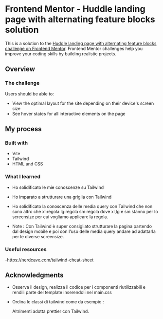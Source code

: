 # Frontend Mentor - Huddle landing page with alternating feature blocks solution

This is a solution to the [Huddle landing page with alternating feature blocks challenge on Frontend Mentor](https://www.frontendmentor.io/challenges/huddle-landing-page-with-alternating-feature-blocks-5ca5f5981e82137ec91a5100). Frontend Mentor challenges help you improve your coding skills by building realistic projects. 


## Overview

### The challenge

Users should be able to:

- View the optimal layout for the site depending on their device's screen size
- See hover states for all interactive elements on the page

## My process

### Built with
- Vite
- Tailwind
- HTML and CSS

### What I learned
- Ho solidificato le mie conoscenze su Tailwind
- Ho imparato a strutturare una griglia con Tailwind
- Ho solidificato la conoscenza delle media query con Tailwind che non sono   altro che xl:regola lg:regola sm:regola dove xl,lg e sm stanno per lo screensize per cui vogliamo applicare la regola.

- Note : Con Tailwind è super consigliato strutturare la pagina partendo dal design mobile e poi con l'uso delle media query andare ad adattarla per le diverse screensize.


### Useful resources

-https://nerdcave.com/tailwind-cheat-sheet 

## Acknowledgments

  - Osserva il design, realizza il codice per i componenti riutilizzabili e rendili parte del template inserendoli nel main.css 

  - Ordina le classi di tailwind come da esempio : 
    <div class="xl:regola lg:regola md:regola sm:regola regole[base_comp]">
    Altrimenti adotta prettier con Tailwind.
